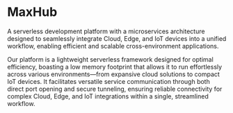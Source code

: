 # MaxHub
A serverless development platform with a microservices architecture designed to seamlessly integrate Cloud, Edge, and IoT devices into a unified workflow, enabling efficient and scalable cross-environment applications.

Our platform is a lightweight serverless framework designed for optimal efficiency, boasting a low memory footprint that allows it to run effortlessly across various environments—from expansive cloud solutions to compact IoT devices. It facilitates versatile service communication through both direct port opening and secure tunneling, ensuring reliable connectivity for complex Cloud, Edge, and IoT integrations within a single, streamlined workflow.
